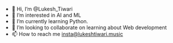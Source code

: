 - 👋 Hi, I’m @Lukesh_Tiwari
- 👀 I’m interested in AI and ML
- 🌱 I’m currently learning Python.
- 💞️ I’m looking to collaborate on learning about Web development
- 📫 How to reach me insta@lukeshtiwari.music

<!---
megatron-hu/megatron-
--->
